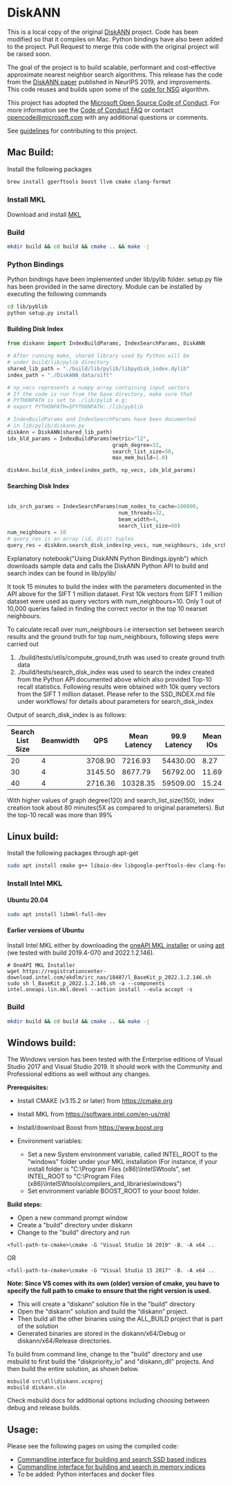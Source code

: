 # DiskANN

This is a local copy of the original [DiskANN](https://github.com/microsoft/DiskANN) project. Code has been modified so that it compiles on Mac.
Python bindings have also been added to the project. Pull Request to merge this code with the
original project will be raised soon.

The goal of the project is to build scalable, performant and cost-effective approximate nearest neighbor search algorithms.
This release has the code from the [DiskANN paper](https://papers.nips.cc/paper/9527-rand-nsg-fast-accurate-billion-point-nearest-neighbor-search-on-a-single-node.pdf) published in NeurIPS 2019, and improvements. 
This code reuses and builds upon some of the [code for NSG](https://github.com/ZJULearning/nsg) algorithm.

This project has adopted the [Microsoft Open Source Code of Conduct](https://opensource.microsoft.com/codeofconduct/).
For more information see the [Code of Conduct FAQ](https://opensource.microsoft.com/codeofconduct/faq/) or
contact [opencode@microsoft.com](mailto:opencode@microsoft.com) with any additional questions or comments.

See [guidelines](CONTRIBUTING.md) for contributing to this project.

## Mac Build:

Install the following packages

```bash
brew install gperftools boost llvm cmake clang-format
```

### Install MKL
Download and install [MKL](https://www.intel.com/content/www/us/en/developer/tools/oneapi/onemkl-download.html?operatingsystem=mac&distributions=webdownload&options=online)

### Build
```bash
mkdir build && cd build && cmake .. && make -j
```

### Python Bindings
Python bindings have been implemented under lib/pylib folder. 
setup.py file has been provided in the same directory. Module can be installed by executing the following commands

```bash
cd lib/pyblib
python setup.py install
```

#### Building Disk Index
```python
from diskann import IndexBuildParams, IndexSearchParams, DiskANN

# After running make, shared library used by Python will be 
# under build/lib/pylib directory
shared_lib_path = "./build/lib/pylib/libpydisk_index.dylib"
index_path = "./DiskANN_data/sift"

# np_vecs represents a numpy array containing input vectors
# If the code is run from the base directory, make sure that
# PYTHONPATH is set to ./lib/pylib e.g:
# export PYTHONPATH=$PYTHONPATH:./lib/pyblib

# IndexBuildParams and IndexSearchParams have been documented
# in lib/pylib/diskann.py
diskAnn = DiskANN(shared_lib_path)
idx_bld_params = IndexBuildParams(metric="l2", 
                                  graph_degree=32, 
                                  search_list_size=50,
                                  max_mem_build=1.0)

diskAnn.build_disk_index(index_path, np_vecs, idx_bld_params)

```

#### Searching Disk Index
```python

idx_srch_params = IndexSearchParams(num_nodes_to_cache=100000, 
                                    num_threads=32, 
                                    beam_width=4,
                                    search_list_size=60)
num_neighbours = 10
# query_res is an array (id, dist) tuples
query_res = diskAnn.search_disk_index(np_vecs, num_neighbours, idx_srch_params)

```
Explanatory notebook("Using DiskANN Python Bindings.ipynb") which downloads sample data and calls the DiskANN Python API to build and search index can be found in lib/pylib/

It took 15 minutes to build the index with the parameters documented in the API above for the SIFT 1 million dataset.
First 10k vectors from SIFT 1 million dataset were used as query vectors with num_neighbours=10.
Only 1 out of 10,000 queries failed in finding the correct vector in the top 10 nearset neighbours.

To calculate recall over num_neighbours i.e intersection set between search
results and the ground truth for top num_neighbours, following steps were carried out

1. ./build/tests/utils/compute_ground_truth was used to create ground truth data
2. ./build/tests/search_disk_index was used to search the index created from the Python API documented above which also provided Top-10 recall statistics. Following results were obtained with 10k query vectors from the SIFT 1 million dataset.
Please refer to the SSD_INDEX.md file under workflows/ for details about parameters for search_disk_index


Output of search_disk_index is as follows:

|     Search List Size   | Beamwidth |         QPS    | Mean Latency    |   99.9 Latency |      Mean IOs  |      CPU (s)   |    Recall@10 |
| --------------------   | --------- |  ------------- |  -------------- |   ------------ |   ------------ |   ------------ |   ---------- |
|        20              |        4  |       3708.90  |       7216.93   |     54430.00   |         8.27   |      4840.86   |        97.94 |
|        30              |        4  |       3145.50  |       8677.79   |     56792.00   |        11.69   |      5804.54   |        98.39 |
|        40              |        4  |       2716.36  |      10328.35   |     59509.00   |        15.24   |      7087.09   |        98.69 |


With higher values of graph degree(120) and search_list_size(150), index creation took about 80 minutes(5X as compared to original parameters). But the top-10 recall was more than 99% 




## Linux build:

Install the following packages through apt-get

```bash
sudo apt install cmake g++ libaio-dev libgoogle-perftools-dev clang-format libboost-dev
```

### Install Intel MKL
#### Ubuntu 20.04
```bash
sudo apt install libmkl-full-dev
```

#### Earlier versions of Ubuntu
Install Intel MKL either by downloading the [oneAPI MKL installer](https://www.intel.com/content/www/us/en/developer/tools/oneapi/onemkl.html) or using [apt](https://software.intel.com/en-us/articles/installing-intel-free-libs-and-python-apt-repo) (we tested with build 2019.4-070 and 2022.1.2.146).

```
# OneAPI MKL Installer
wget https://registrationcenter-download.intel.com/akdlm/irc_nas/18487/l_BaseKit_p_2022.1.2.146.sh
sudo sh l_BaseKit_p_2022.1.2.146.sh -a --components intel.oneapi.lin.mkl.devel --action install --eula accept -s
```

### Build
```bash
mkdir build && cd build && cmake .. && make -j 
```

## Windows build:

The Windows version has been tested with the Enterprise editions of Visual Studio 2017 and Visual Studio 2019. It should work with the Community and Professional editions as well without any changes. 

**Prerequisites:**

* Install CMAKE (v3.15.2 or later) from https://cmake.org
* Install MKL from https://software.intel.com/en-us/mkl
* Install/download Boost from https://www.boost.org

* Environment variables: 
    * Set a new System environment variable, called INTEL_ROOT to the "windows" folder under your MKL installation
	   (For instance, if your install folder is "C:\Program Files (x86)\IntelSWtools", set INTEL_ROOT to "C:\Program Files (x86)\IntelSWtools\compilers_and_libraries\windows")
    * Set environment variable BOOST_ROOT to your boost folder.

**Build steps:**
-	Open a new command prompt window
-	Create a "build" directory under diskann
-	Change to the "build" directory and run  
```
<full-path-to-cmake>\cmake -G "Visual Studio 16 2019" -B. -A x64 ..
```
OR 
```
<full-path-to-cmake>\cmake -G "Visual Studio 15 2017" -B. -A x64 ..
```

**Note: Since VS comes with its own (older) version of cmake, you have to specify the full path to cmake to ensure that the right version is used.**
-	This will create a “diskann” solution file in the "build" directory
-	Open the "diskann" solution and build the “diskann” project. 
- 	Then build all the other binaries using the ALL_BUILD project that is part of the solution
- 	Generated binaries are stored in the diskann/x64/Debug or diskann/x64/Release directories.

To build from command line, change to the "build" directory and use msbuild to first build the "diskpriority_io" and "diskann_dll" projects. And then build the entire solution, as shown below.
```
msbuild src\dll\diskann.vcxproj
msbuild diskann.sln
```
Check msbuild docs for additional options including choosing between debug and release builds.


## Usage:

Please see the following pages on using the compiled code:

- [Commandline interface for building and search SSD based indices](workflows/SSD_index.md)  
- [Commandline interface for building and search in memory indices](workflows/in_memory_index.md) 
- To be added: Python interfaces and docker files

